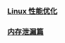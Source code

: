 ### [Linux 性能优化](https://github.com/huangjianchun69/Linux/tree/main/Linux%20%E6%80%A7%E8%83%BD%E4%BC%98%E5%8C%96)
### [内存泄漏篇](https://github.com/huangjianchun69/Linux/blob/main/%E5%86%85%E5%AD%98%E6%B3%84%E6%BC%8F%E7%AF%87.md)
